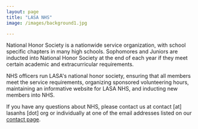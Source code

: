 ```yaml
---
layout: page
title: "LASA NHS"
image: /images/background1.jpg

---
```


National Honor Society is a nationwide service organization, with school specific chapters in many high schools. Sophomores and Juniors are inducted into National Honor Society at the end of each year if they meet certain academic and extracurricular requirements.

NHS officers run LASA's national honor society, ensuring that all members meet the service requirements, organizing sponsored volunteering hours, maintaining an informative website for LASA NHS, and inducting new members into NHS.

If you have any questions about NHS, please contact us at contact [at] lasanhs [dot] org or individually at one of the email addresses listed on our [contact page](\Current-Officers).
